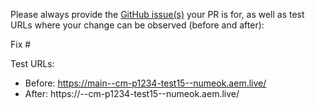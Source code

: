Please always provide the [GitHub issue(s)](../issues) your PR is for, as well as test URLs where your change can be observed (before and after):

Fix #<gh-issue-id>

Test URLs:
- Before: https://main--cm-p1234-test15--numeok.aem.live/
- After: https://<branch>--cm-p1234-test15--numeok.aem.live/

